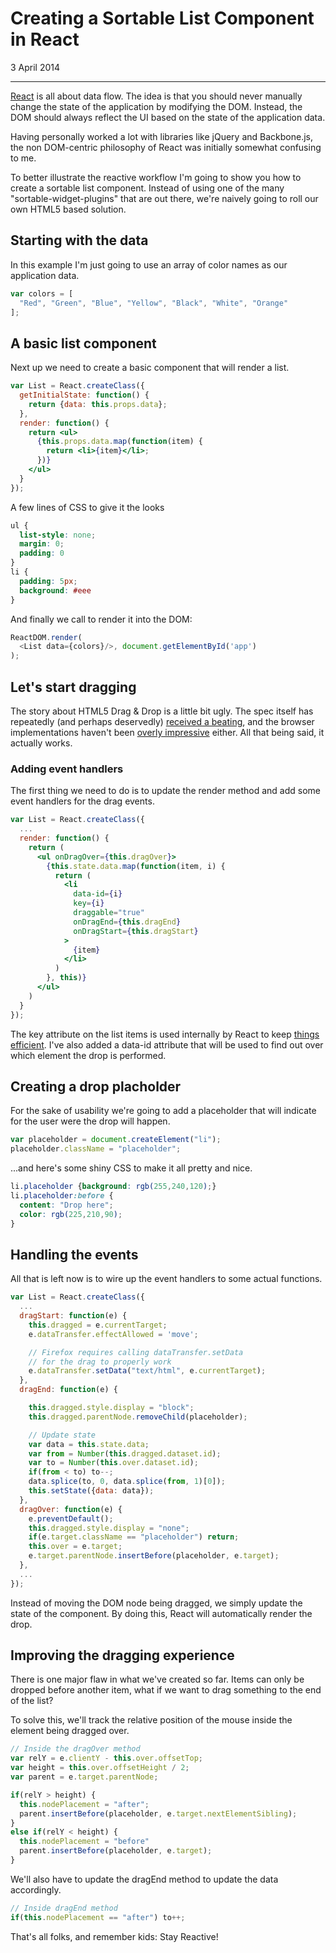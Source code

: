 # Creating a Sortable List Component in React

<PubDate>3 April 2014</PubDate>

---

[React](https://reactjs.org/) is all about data flow. The idea is that you should never manually change the state of the application by modifying the DOM. Instead, the DOM should always reflect the UI based on the state of the application data.

Having personally worked a lot with libraries like jQuery and Backbone.js, the non DOM-centric philosophy of React was initially somewhat confusing to me.

To better illustrate the reactive workflow I'm going to show you how to create a sortable list component. Instead of using one of the many "sortable-widget-plugins" that are out there, we're naively going to roll our own HTML5 based solution.


## Starting with the data

In this example I'm just going to use an array of color names as our application data.

```javascript
var colors = [
  "Red", "Green", "Blue", "Yellow", "Black", "White", "Orange"
];
```

## A basic list component

Next up we need to create a basic component that will render a list.

```jsx
var List = React.createClass({
  getInitialState: function() {
    return {data: this.props.data};
  },
  render: function() {
    return <ul>
      {this.props.data.map(function(item) {
        return <li>{item}</li>;
      })}
    </ul>
  }
});
```

A few lines of CSS to give it the looks

```css
ul {
  list-style: none;
  margin: 0;
  padding: 0
}
li {
  padding: 5px;
  background: #eee
}
```

And finally we call to render it into the DOM:

```javascript
ReactDOM.render(
  <List data={colors}/>, document.getElementById('app')
);
```

## Let's start dragging

The story about HTML5 Drag & Drop is a little bit ugly. The spec itself has repeatedly (and perhaps deservedly) [received a beating](http://www.quirksmode.org/blog/archives/2009/09/the_html5_drag.html), and the browser implementations haven't been [overly impressive](http://www.kryogenix.org/code/browser/custom-drag-image.html) either. All that being said, it actually works.


### Adding event handlers

The first thing we need to do is to update the render method and add some event handlers for the drag events.


```jsx
var List = React.createClass({
  ...
  render: function() {
    return (
      <ul onDragOver={this.dragOver}>
        {this.state.data.map(function(item, i) {
          return (
            <li
              data-id={i}
              key={i}
              draggable="true"
              onDragEnd={this.dragEnd}
              onDragStart={this.dragStart}
            >
              {item}
            </li>
          )
        }, this)}
      </ul>
    )
  }
});
```
The key attribute on the list items is used internally by React to keep [things efficient](http://facebook.github.io/react/docs/reconciliation.html). I've also added a data-id attribute that will be used to find out over which element the drop is performed.

## Creating a drop placholder

For the sake of usability we're going to add a placeholder that will indicate for the user were the drop will happen.

```javascript
var placeholder = document.createElement("li");
placeholder.className = "placeholder";
```


...and here's some shiny CSS to make it all pretty and nice.

```css
li.placeholder {background: rgb(255,240,120);}
li.placeholder:before {
  content: "Drop here";
  color: rgb(225,210,90);
}
```

## Handling the events

All that is left now is to wire up the event handlers to some actual functions.

```javascript
var List = React.createClass({
  ...
  dragStart: function(e) {
    this.dragged = e.currentTarget;
    e.dataTransfer.effectAllowed = 'move';

    // Firefox requires calling dataTransfer.setData
    // for the drag to properly work
    e.dataTransfer.setData("text/html", e.currentTarget);
  },
  dragEnd: function(e) {

    this.dragged.style.display = "block";
    this.dragged.parentNode.removeChild(placeholder);

    // Update state
    var data = this.state.data;
    var from = Number(this.dragged.dataset.id);
    var to = Number(this.over.dataset.id);
    if(from < to) to--;
    data.splice(to, 0, data.splice(from, 1)[0]);
    this.setState({data: data});
  },
  dragOver: function(e) {
    e.preventDefault();
    this.dragged.style.display = "none";
    if(e.target.className == "placeholder") return;
    this.over = e.target;
    e.target.parentNode.insertBefore(placeholder, e.target);
  },
  ...
});
```

Instead of moving the DOM node being dragged, we simply update the state of the component. By doing this, React will automatically render the drop.

## Improving the dragging experience

There is one major flaw in what we've created so far. Items can only be dropped before another item, what if we want to drag something to the end of the list?

To solve this, we'll track the relative position of the mouse inside the element being dragged over.

```javascript
// Inside the dragOver method
var relY = e.clientY - this.over.offsetTop;
var height = this.over.offsetHeight / 2;
var parent = e.target.parentNode;

if(relY > height) {
  this.nodePlacement = "after";
  parent.insertBefore(placeholder, e.target.nextElementSibling);
}
else if(relY < height) {
  this.nodePlacement = "before"
  parent.insertBefore(placeholder, e.target);
}
```

We'll also have to update the dragEnd method to update the data accordingly.

```javascript
// Inside dragEnd method
if(this.nodePlacement == "after") to++;
```

That's all folks, and remember kids: Stay Reactive!

